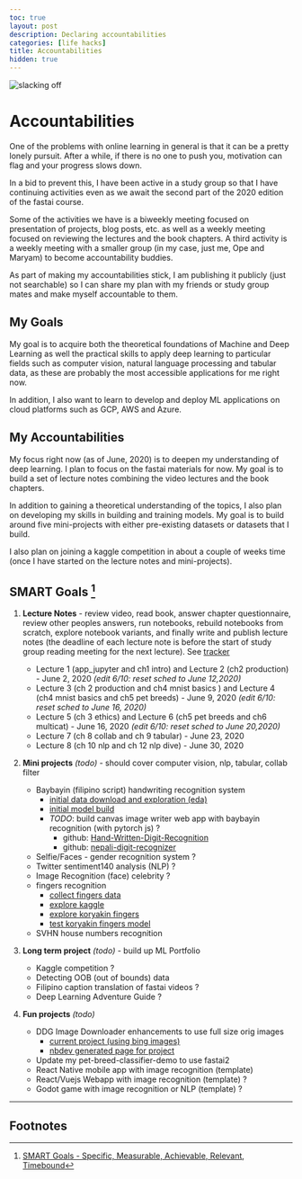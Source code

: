 ```yaml
---
toc: true
layout: post
description: Declaring accountabilities
categories: [life hacks]
title: Accountabilities
hidden: true
---
```

![slacking off](https://imgs.xkcd.com/comics/compiling.png)
# Accountabilities

One of the problems with online learning in general is that it can be a pretty lonely pursuit. After a while, if there is no one to push you, motivation can flag and your progress slows down.

In a bid to prevent this, I have been active in a study group so that I have continuing activities even as we await the second part of the 2020 edition of the fastai course.

Some of the activities we have is a biweekly meeting focused on presentation of projects, blog posts, etc. as well as a weekly meeting focused on reviewing the lectures and the book chapters. A third activity is a weekly meeting with a smaller group (in my case, just me, Ope and Maryam) to become accountability buddies.

As part of making my accountabilities stick, I am publishing it publicly (just not searchable) so I can share my plan with my friends or study group mates and make myself accountable to them.

## My Goals

My goal is to acquire both the theoretical foundations of Machine and Deep Learning as well the practical skills to apply deep learning to particular fields such as computer vision, natural language processing and tabular data, as these are probably the most accessible applications for me right now.

In addition, I also want to learn to develop and deploy ML applications on cloud platforms such as GCP, AWS and Azure.

## My Accountabilities 

My focus right now (as of June, 2020) is to deepen my understanding of deep learning. 
I plan to focus on the fastai materials for now. My goal is to build a set of lecture notes combining the video lectures and the book chapters.

In addition to gaining a theoretical understanding of the topics, I also plan on developing my skills in building and training models. My goal is to build around five mini-projects with either pre-existing datasets or datasets that I build.

I also plan on joining a kaggle competition in about a couple of weeks time (once I have started on the lecture notes and mini-projects).

## SMART Goals [^1]

1. **Lecture Notes** - review video, read book, answer chapter questionnaire, review other peoples answers, run notebooks, rebuild notebooks from scratch, explore notebook variants, and finally write and publish lecture notes (the deadline of each lecture note is before the start of study group reading meeting for the next lecture). See [tracker](https://docs.google.com/spreadsheets/d/1TOrSfRrLD9i1He8gac9CQ2vXGzF-bnZMimyvhNc6bsg/edit#gid=0)	

	* Lecture 1 (app_jupyter and ch1 intro) and Lecture 2 (ch2 production) - June 2, 2020 _(edit 6/10: reset sched to June 12,2020)_
	* Lecture 3 (ch 2 production and ch4 mnist basics ) and Lecture 4 (ch4 mnist basics and ch5 pet breeds) - June 9, 2020 _(edit 6/10: reset sched to June 16, 2020)_
	* Lecture 5 (ch 3 ethics) and Lecture 6 (ch5 pet breeds and ch6 multicat) - June 16, 2020 _(edit 6/10: reset sched to June 20,2020)_
	* Lecture 7 (ch 8 collab and ch 9 tabular) - June 23, 2020
	* Lecture 8 (ch 10 nlp and ch 12 nlp dive) - June 30, 2020

2. **Mini projects** _(todo)_ - should cover computer vision, nlp, tabular, collab filter

	* Baybayin (filipino script) handwriting recognition system
		* [initial data download and exploration (eda)](https://github.com/butchland/fastai_nb_explorations/blob/master/baybayin_handwritten_character_dataset_initial_eda.ipynb)
		* [initial model build](https://github.com/butchland/fastai_nb_explorations/blob/master/baybayin_handwritten_character_dataset_initial_model_build.ipynb)
		* _TODO_: build canvas image writer web app with baybayin recognition (with pytorch js) ?
			* github: [Hand-Written-Digit-Recognition](https://github.com/bensonruan/Hand-Written-Digit-Recognition)
			* github: [nepali-digit-recognizer](https://github.com/bhuwanaryal19/nepali_digit_recognizer)
	* Selfie/Faces - gender recognition system ?
	* Twitter sentiment140 analysis (NLP) ?
	* Image Recognition (face) celebrity ?
	* fingers recognition 
		* [collect fingers data](https://github.com/butchland/fastai_nb_explorations/blob/master/CollectRealFingersData.ipynb)
		* [explore kaggle](https://github.com/butchland/fastai_nb_explorations/blob/master/ExploreKaggle.ipynb)
		* [explore koryakin fingers](https://github.com/butchland/fastai_nb_explorations/blob/master/ExploreKoryakinFingers.ipynb)
		* [test koryakin fingers model](https://github.com/butchland/fastai_nb_explorations/blob/master/TestKoryakinFingersModel.ipynb)
	* SVHN house numbers recognition


3. **Long term project** _(todo)_ - build up ML Portfolio

	* Kaggle competition ?
	* Detecting OOB (out of bounds) data
	* Filipino caption translation of fastai videos ?
	* Deep Learning Adventure Guide ?

4. **Fun projects** _(todo)_

	* DDG Image Downloader enhancements to use full size orig images
		* [current project (using bing images)](https://github.com/butchland/ddg_images_downloader)
		* [nbdev generated page for project](https://butchland.github.io/ddg_images_downloader)
	* Update my pet-breed-classifier-demo to use fastai2
	* React Native mobile app with image recognition (template)
	* React/Vuejs Webapp with image recognition (template) ?
	* Godot game with image recognition or NLP (template) ?

---
## Footnotes

[^1]: [SMART Goals - Specific, Measurable, Achievable, Relevant, Timebound](https://en.wikipedia.org/wiki/SMART_criteria)
